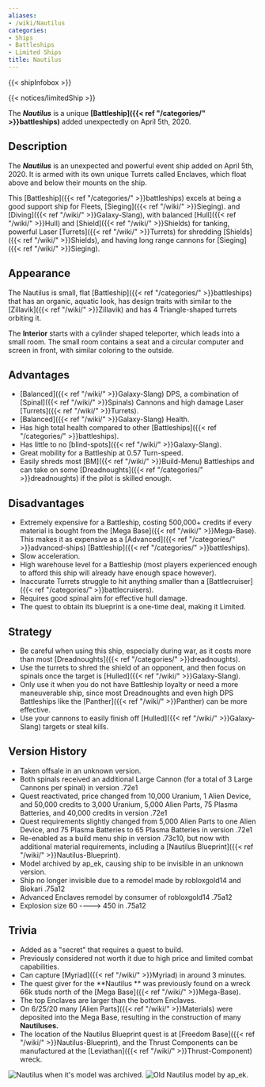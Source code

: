 ```yaml
---
aliases:
- /wiki/Nautilus
categories:
- Ships
- Battleships
- Limited Ships
title: Nautilus
---  
```


{{< shipInfobox >}}   

{{< notices/limitedShip >}} 

The **_Nautilus_** is a unique **[Battleship]({{< ref "/categories/" >}}battleships)** added unexpectedly on April 5th, 2020.

## Description

The **_Nautilus_** is an unexpected and powerful event ship added on April 5th, 2020. It is armed with its own unique Turrets called Enclaves, which float above and below their mounts on the ship.

This [Battleship]({{< ref "/categories/" >}}battleships) excels at being a good support ship for Fleets, [Sieging]({{< ref "/wiki/" >}}Sieging). and [Diving]({{< ref "/wiki/" >}}Galaxy-Slang), with balanced [Hull]({{< ref "/wiki/" >}}Hull) and [Shield]({{< ref "/wiki/" >}}Shields) for tanking, powerful Laser [Turrets]({{< ref "/wiki/" >}}Turrets) for shredding [Shields]({{< ref "/wiki/" >}}Shields), and having long range cannons for [Sieging]({{< ref "/wiki/" >}}Sieging).

## Appearance

The Nautilus is small, flat [Battleship]({{< ref "/categories/" >}}battleships) that has an organic, aquatic look, has design traits with similar to the [Zillavik]({{< ref "/wiki/" >}}Zillavik) and has 4 Triangle-shaped turrets orbiting it.

The **Interior** starts with a cylinder shaped teleporter, which leads into a small room. The small room contains a seat and a circular computer and screen in front, with similar coloring to the outside.

## Advantages

- [Balanced]({{< ref "/wiki/" >}}Galaxy-Slang) DPS, a combination of [Spinal]({{< ref "/wiki/" >}}Spinals) Cannons and high damage Laser [Turrets]({{< ref "/wiki/" >}}Turrets).
- [Balanced]({{< ref "/wiki/" >}}Galaxy-Slang) Health.
- Has high total health compared to other [Battleships]({{< ref "/categories/" >}}battleships).
- Has little to no [blind-spots]({{< ref "/wiki/" >}}Galaxy-Slang).
- Great mobility for a Battleship at 0.57 Turn-speed.
- Easily shreds most [BM]({{< ref "/wiki/" >}}Build-Menu) Battleships and can take on some [Dreadnoughts]({{< ref "/categories/" >}}dreadnoughts) if the pilot is skilled enough.

## Disadvantages

- Extremely expensive for a Battleship, costing 500,000+ credits if every material is bought from the [Mega Base]({{< ref "/wiki/" >}}Mega-Base). This makes it as expensive as a [Advanced]({{< ref "/categories/" >}}advanced-ships) [Battleship]({{< ref "/categories/" >}}battleships).
- Slow acceleration.
- High warehouse level for a Battleship (most players experienced enough to afford this ship will already have enough space however).
- Inaccurate Turrets struggle to hit anything smaller than a [Battlecruiser]({{< ref "/categories/" >}}battlecruisers).
- Requires good spinal aim for effective hull damage.
- The quest to obtain its blueprint is a one-time deal, making it Limited.

## Strategy

- Be careful when using this ship, especially during war, as it costs more than most [Dreadnoughts]({{< ref "/categories/" >}}dreadnoughts).
- Use the turrets to shred the shield of an opponent, and then focus on spinals once the target is [Hulled]({{< ref "/wiki/" >}}Galaxy-Slang).
- Only use it when you do not have Battleship loyalty or need a more maneuverable ship, since most Dreadnoughts and even high DPS Battleships like the [Panther]({{< ref "/wiki/" >}}Panther) can be more effective.
- Use your cannons to easily finish off [Hulled]({{< ref "/wiki/" >}}Galaxy-Slang) targets or steal kills.

## Version History 

- Taken offsale in an unknown version.
- Both spinals received an additional Large Cannon (for a total of 3 Large Cannons per spinal) in version .72e1
- Quest reactivated, price changed from 10,000 Uranium, 1 Alien Device, and 50,000 credits to 3,000 Uranium, 5,000 Alien Parts, 75 Plasma Batteries, and 40,000 credits in version .72e1
- Quest requirements slightly changed from 5,000 Alien Parts to one Alien Device, and 75 Plasma Batteries to 65 Plasma Batteries in version .72e1
- Re-enabled as a build menu ship in version .73c10, but now with additional material requirements, including a [Nautilus Blueprint]({{< ref "/wiki/" >}}Nautilus-Blueprint).
- Model archived by ap_ek, causing ship to be invisible in an unknown version.
- Ship no longer invisible due to a remodel made by robloxgold14 and Biokari .75a12
- Advanced Enclaves remodel by consumer of robloxgold14 .75a12
- Explosion size 60 ----> 450 in .75a12

## Trivia

- Added as a "secret" that requires a quest to build.
- Previously considered not worth it due to high price and limited combat capabilities.
- Can capture [Myriad]({{< ref "/wiki/" >}}Myriad) in around 3 minutes.
- The quest giver for the **Nautilus ** was previously found on a wreck 66k studs north of the [Mega Base]({{< ref "/wiki/" >}}Mega-Base).
- The top Enclaves are larger than the bottom Enclaves.
- On 6/25/20 many [Alien Parts]({{< ref "/wiki/" >}}Materials) were deposited into the Mega Base, resulting in the construction of many **Nautiluses.**
- The location of the Nautilus Blueprint quest is at [Freedom Base]({{< ref "/wiki/" >}}Nautilus-Blueprint), and the Thrust Components can be manufactured at the [Leviathan]({{< ref "/wiki/" >}}Thrust-Component) wreck.

![Nautilus when it's model was
archived.](Nautilus-broken.png "Nautilus when it's model was archived.") ![Old Nautilus model by
ap_ek.](Nautilus-old.png "Old Nautilus model by ap_ek.")